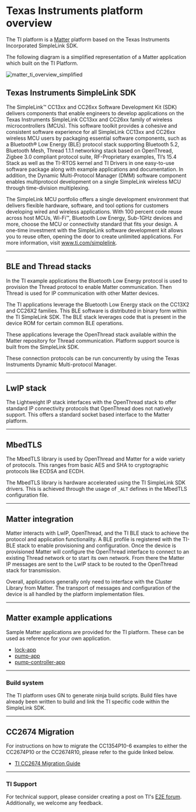 # Texas Instruments platform overview

The TI platform is a [Matter][matter_gh] platform based on the Texas Instruments
Incorporated SimpleLink SDK.

The following diagram is a simplified representation of a Matter application
which built on the TI Platform.

![matter_ti_overview_simplified](images/matter_ti_overview_simplified.png)

## Texas Instruments SimpleLink SDK

The SimpleLink™ CC13xx and CC26xx Software Development Kit (SDK) delivers
components that enable engineers to develop applications on the Texas
Instruments SimpleLink CC13xx and CC26xx family of wireless microcontrollers
(MCUs). This software toolkit provides a cohesive and consistent software
experience for all SimpleLink CC13xx and CC26xx wireless MCU users by packaging
essential software components, such as a Bluetooth® Low Energy (BLE) protocol
stack supporting Bluetooth 5.2, Bluetooth Mesh, Thread 1.1.1 networking stack
based on OpenThread, Zigbee 3.0 compliant protocol suite, RF-Proprietary
examples, TI’s 15.4 Stack as well as the TI-RTOS kernel and TI Drivers in one
easy-to-use software package along with example applications and documentation.
In addition, the Dynamic Multi-Protocol Manager (DMM) software component enables
multiprotocol development on a single SimpleLink wireless MCU through
time-division multiplexing.

The SimpleLink MCU portfolio offers a single development environment that
delivers flexible hardware, software, and tool options for customers developing
wired and wireless applications. With 100 percent code reuse across host MCUs,
Wi-Fi™, Bluetooth Low Energy, Sub-1GHz devices and more, choose the MCU or
connectivity standard that fits your design. A one-time investment with the
SimpleLink software development kit allows you to reuse often, opening the door
to create unlimited applications. For more information, visit
www.ti.com/simplelink.

<hr>

## BLE and Thread stacks

In the TI example applications the Bluetooth Low Energy protocol is used to
provision the Thread protocol to enable Matter communication. Then Thread is
used for IP communication with other Matter devices.

The TI applications leverage the Bluetooth Low Energy stack on the CC13X2 and
CC26X2 families. This BLE software is distributed in binary form within the TI
SimpleLink SDK. The BLE stack leverages code that is present in the device ROM
for certain common BLE operations.

These applications leverage the OpenThread stack available within the Matter
repository for Thread communication. Platform support source is built from the
SimpleLink SDK.

These connection protocols can be run concurrently by using the Texas
Instruments Dynamic Multi-protocol Manager.

<hr>

## LwIP stack

The Lightweight IP stack interfaces with the OpenThread stack to offer standard
IP connectivity protocols that OpenThread does not natively support. This offers
a standard socket based interface to the Matter platform.

<hr>

## MbedTLS

The MbedTLS library is used by OpenThread and Matter for a wide variety of
protocols. This ranges from basic AES and SHA to cryptographic protocols like
ECDSA and ECDH.

The MbedTLS library is hardware accelerated using the TI SimpleLink SDK drivers.
This is achieved through the usage of `_ALT` defines in the MbedTLS
configuration file.

<hr>

## Matter integration

Matter interacts with LwIP, OpenThread, and the TI BLE stack to achieve the
protocol and application functionality. A BLE profile is registered with the
TI-BLE stack to enable provisioning and configuration. Once the device is
provisioned Matter will configure the OpenThread interface to connect to an
existing Thread network or to start its own network. From there the Matter IP
messages are sent to the LwIP stack to be routed to the OpenThread stack for
transmission.

Overall, applications generally only need to interface with the Cluster Library
from Matter. The transport of messages and configuration of the device is all
handled by the platform implementation files.

<hr>

## Matter example applications

Sample Matter applications are provided for the TI platform. These can be used
as reference for your own application.

-   [lock-app](../../examples/lock-app/cc13x2x7_26x2x7/README.md)
-   [pump-app](../../examples/pump-app/cc13x2x7_26x2x7/README.md)
-   [pump-controller-app](../../examples/pump-controller-app/cc13x2x7_26x2x7/README.md)

<hr>

### Build system

The TI platform uses GN to generate ninja build scripts. Build files have
already been written to build and link the TI specific code within the
SimpleLink SDK.

<hr>

## CC2674 Migration 

For instructions on how to migrate the CC1354P10-6 examples to either the
CC2674P10 or the CC2674R10, please refer to the guide linked below.

-  [TI CC2674 Migration Guide](ti/matter_cc2674_migration.md)

<hr>

### TI Support

For technical support, please consider creating a post on TI's [E2E forum][e2e].
Additionally, we welcome any feedback.

[e2e]: https://e2e.ti.com/support/wireless-connectivity/zigbee-and-thread
[matter_gh]: https://github.com/project-chip/connectedhomeip
